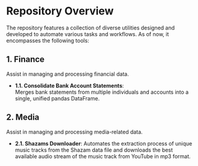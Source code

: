 # Repository Overview

The repository features a collection of diverse utilities designed and developed to automate various tasks and workflows. As of now, it encompasses the following tools:

## 1. Finance
Assist in managing and processing financial data.

- **1.1. Consolidate Bank Account Statements**:  
  Merges bank statements from multiple individuals and accounts into a single, unified pandas DataFrame.

## 2. Media
Assist in managing and processing media-related data.

- **2.1. Shazams Downloader**:
  Automates the extraction process of unique music tracks from the Shazam data file and downloads the best available audio stream of the music track from YouTube in mp3 format.